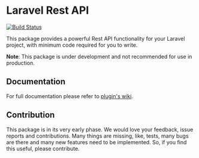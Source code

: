# Laravel Rest API

[![Build Status](https://travis-ci.org/Froiden/laravel-rest-api.svg)](https://travis-ci.org/Froiden/laravel-rest-api)

This package provides a powerful Rest API functionality for your Laravel project, with minimum code required for you to write.

**Note**: This package is under development and not recommended for use in production.

## Documentation
For full documentation please refer to [plugin's wiki](https://github.com/Froiden/laravel-rest-api/wiki).

## Contribution
This package is in its very early phase. We would love your feedback, issue reports and contributions. Many things are missing, like, tests, many bugs are there and many new features need to be implemented. So, if you find this useful, please contribute.
